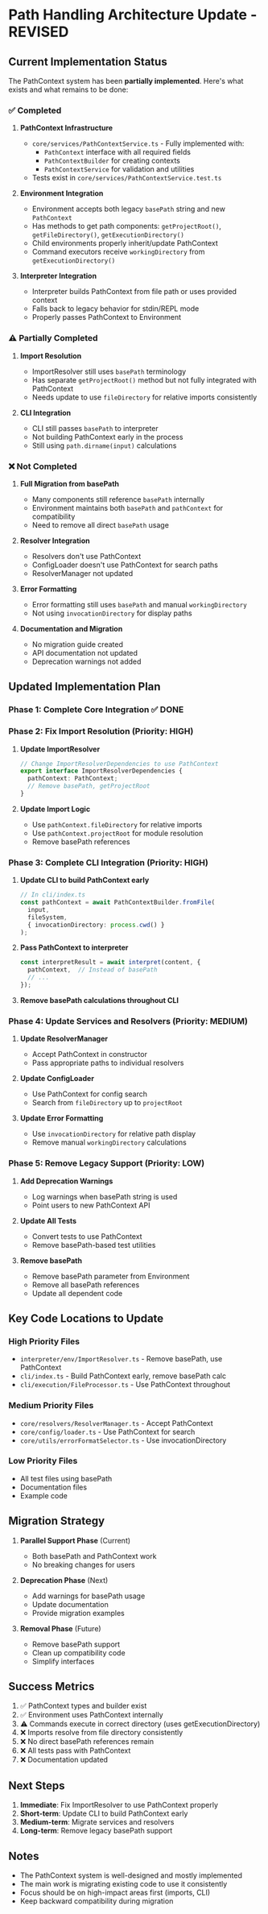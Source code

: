 # Path Handling Architecture Update - REVISED

## Current Implementation Status

The PathContext system has been **partially implemented**. Here's what exists and what remains to be done:

### ✅ Completed

1. **PathContext Infrastructure**
   - `core/services/PathContextService.ts` - Fully implemented with:
     - `PathContext` interface with all required fields
     - `PathContextBuilder` for creating contexts
     - `PathContextService` for validation and utilities
   - Tests exist in `core/services/PathContextService.test.ts`

2. **Environment Integration**
   - Environment accepts both legacy `basePath` string and new `PathContext`
   - Has methods to get path components: `getProjectRoot()`, `getFileDirectory()`, `getExecutionDirectory()`
   - Child environments properly inherit/update PathContext
   - Command executors receive `workingDirectory` from `getExecutionDirectory()`

3. **Interpreter Integration**
   - Interpreter builds PathContext from file path or uses provided context
   - Falls back to legacy behavior for stdin/REPL mode
   - Properly passes PathContext to Environment

### ⚠️ Partially Completed

1. **Import Resolution**
   - ImportResolver still uses `basePath` terminology
   - Has separate `getProjectRoot()` method but not fully integrated with PathContext
   - Needs update to use `fileDirectory` for relative imports consistently

2. **CLI Integration**
   - CLI still passes `basePath` to interpreter
   - Not building PathContext early in the process
   - Still using `path.dirname(input)` calculations

### ❌ Not Completed

1. **Full Migration from basePath**
   - Many components still reference `basePath` internally
   - Environment maintains both `basePath` and `pathContext` for compatibility
   - Need to remove all direct `basePath` usage

2. **Resolver Integration**
   - Resolvers don't use PathContext
   - ConfigLoader doesn't use PathContext for search paths
   - ResolverManager not updated

3. **Error Formatting**
   - Error formatting still uses `basePath` and manual `workingDirectory`
   - Not using `invocationDirectory` for display paths

4. **Documentation and Migration**
   - No migration guide created
   - API documentation not updated
   - Deprecation warnings not added

## Updated Implementation Plan

### Phase 1: Complete Core Integration ✅ DONE

### Phase 2: Fix Import Resolution (Priority: HIGH)

1. **Update ImportResolver**
   ```typescript
   // Change ImportResolverDependencies to use PathContext
   export interface ImportResolverDependencies {
     pathContext: PathContext;
     // Remove basePath, getProjectRoot
   }
   ```

2. **Update Import Logic**
   - Use `pathContext.fileDirectory` for relative imports
   - Use `pathContext.projectRoot` for module resolution
   - Remove basePath references

### Phase 3: Complete CLI Integration (Priority: HIGH)

1. **Update CLI to build PathContext early**
   ```typescript
   // In cli/index.ts
   const pathContext = await PathContextBuilder.fromFile(
     input,
     fileSystem,
     { invocationDirectory: process.cwd() }
   );
   ```

2. **Pass PathContext to interpreter**
   ```typescript
   const interpretResult = await interpret(content, {
     pathContext,  // Instead of basePath
     // ...
   });
   ```

3. **Remove basePath calculations throughout CLI**

### Phase 4: Update Services and Resolvers (Priority: MEDIUM)

1. **Update ResolverManager**
   - Accept PathContext in constructor
   - Pass appropriate paths to individual resolvers

2. **Update ConfigLoader**
   - Use PathContext for config search
   - Search from `fileDirectory` up to `projectRoot`

3. **Update Error Formatting**
   - Use `invocationDirectory` for relative path display
   - Remove manual `workingDirectory` calculations

### Phase 5: Remove Legacy Support (Priority: LOW)

1. **Add Deprecation Warnings**
   - Log warnings when basePath string is used
   - Point users to new PathContext API

2. **Update All Tests**
   - Convert tests to use PathContext
   - Remove basePath-based test utilities

3. **Remove basePath**
   - Remove basePath parameter from Environment
   - Remove all basePath references
   - Update all dependent code

## Key Code Locations to Update

### High Priority Files
- `interpreter/env/ImportResolver.ts` - Remove basePath, use PathContext
- `cli/index.ts` - Build PathContext early, remove basePath calc
- `cli/execution/FileProcessor.ts` - Use PathContext throughout

### Medium Priority Files  
- `core/resolvers/ResolverManager.ts` - Accept PathContext
- `core/config/loader.ts` - Use PathContext for search
- `core/utils/errorFormatSelector.ts` - Use invocationDirectory

### Low Priority Files
- All test files using basePath
- Documentation files
- Example code

## Migration Strategy

1. **Parallel Support Phase** (Current)
   - Both basePath and PathContext work
   - No breaking changes for users

2. **Deprecation Phase** (Next)
   - Add warnings for basePath usage
   - Update documentation
   - Provide migration examples

3. **Removal Phase** (Future)
   - Remove basePath support
   - Clean up compatibility code
   - Simplify interfaces

## Success Metrics

1. ✅ PathContext types and builder exist
2. ✅ Environment uses PathContext internally  
3. ⚠️ Commands execute in correct directory (uses getExecutionDirectory)
4. ❌ Imports resolve from file directory consistently
5. ❌ No direct basePath references remain
6. ❌ All tests pass with PathContext
7. ❌ Documentation updated

## Next Steps

1. **Immediate**: Fix ImportResolver to use PathContext properly
2. **Short-term**: Update CLI to build PathContext early
3. **Medium-term**: Migrate services and resolvers
4. **Long-term**: Remove legacy basePath support

## Notes

- The PathContext system is well-designed and mostly implemented
- The main work is migrating existing code to use it consistently
- Focus should be on high-impact areas first (imports, CLI)
- Keep backward compatibility during migration